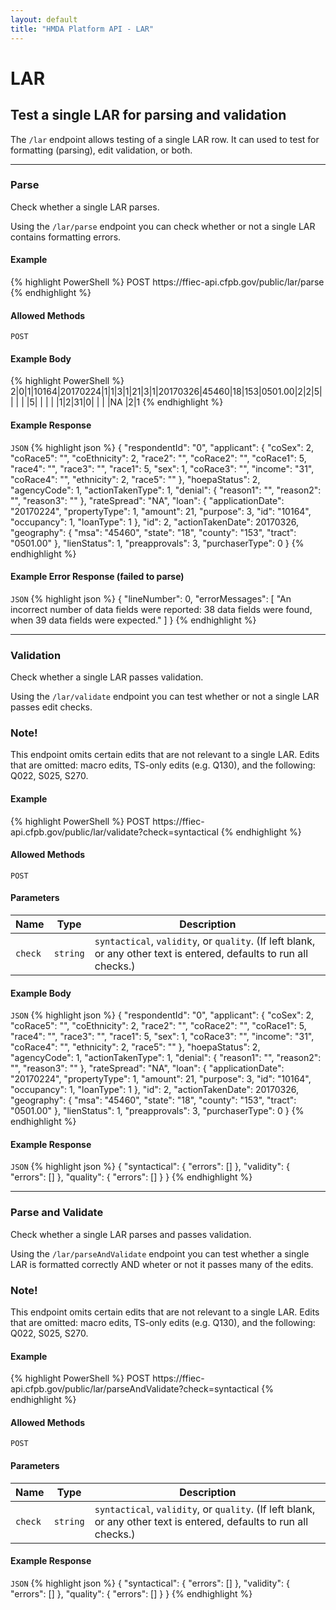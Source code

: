 ```yaml
---
layout: default
title: "HMDA Platform API - LAR"
---
```


<hgroup>
  <h1>LAR</h1>
  <h2>Test a single LAR for parsing and validation</h2>
  <p class="usa-font-lead">The <code>/lar</code> endpoint allows testing of a single LAR row. It can used to test for formatting (parsing), edit validation, or both.</p>
</hgroup>

---

<hgroup>
  <h3 id="parse">Parse</h3>
  <p class="usa-font-lead">Check whether a single LAR parses.</p>
  <p>Using the <code>/lar/parse</code> endpoint you can check whether or not a single LAR contains formatting errors.</p>
</hgroup>

<h4>Example</h4>
{% highlight PowerShell %}
POST https://ffiec-api.cfpb.gov/public/lar/parse
{% endhighlight %}

<h4>Allowed Methods</h4>
<code>POST</code>

<h4>Example Body</h4>
{% highlight PowerShell %}
2|0|1|10164|20170224|1|1|3|1|21|3|1|20170326|45460|18|153|0501.00|2|2|5| | | | |5| | | | |1|2|31|0| | | |NA   |2|1
{% endhighlight %}

<h4>Example Response</h4>
<section class="code-block">
<code>JSON</code>
{% highlight json %}
{
  "respondentId": "0",
  "applicant": {
    "coSex": 2,
    "coRace5": "",
    "coEthnicity": 2,
    "race2": "",
    "coRace2": "",
    "coRace1": 5,
    "race4": "",
    "race3": "",
    "race1": 5,
    "sex": 1,
    "coRace3": "",
    "income": "31",
    "coRace4": "",
    "ethnicity": 2,
    "race5": ""
  },
  "hoepaStatus": 2,
  "agencyCode": 1,
  "actionTakenType": 1,
  "denial": {
    "reason1": "",
    "reason2": "",
    "reason3": ""
  },
  "rateSpread": "NA",
  "loan": {
    "applicationDate": "20170224",
    "propertyType": 1,
    "amount": 21,
    "purpose": 3,
    "id": "10164",
    "occupancy": 1,
    "loanType": 1
  },
  "id": 2,
  "actionTakenDate": 20170326,
  "geography": {
    "msa": "45460",
    "state": "18",
    "county": "153",
    "tract": "0501.00"
  },
  "lienStatus": 1,
  "preapprovals": 3,
  "purchaserType": 0
}
{% endhighlight %}
</section>

<h4>Example Error Response (failed to parse)</h4>
<section class="code-block">
<code>JSON</code>
{% highlight json %}
{
  "lineNumber": 0,
  "errorMessages": [
    "An incorrect number of data fields were reported: 38 data fields were found, when 39 data fields were expected."
  ]
}
{% endhighlight %}
</section>

---

<hgroup>
  <h3 id="validate">Validation</h3>
  <p class="usa-font-lead">Check whether a single LAR passes validation.</p>
  <p>Using the <code>/lar/validate</code> endpoint you can test whether or not a single LAR passes edit checks.</p>
</hgroup>

<div class="usa-alert usa-alert-info">
  <div class="usa-alert-body">
    <h3 class="usa-alert-heading">Note!</h3>
    <p class="usa-alert-text">This endpoint omits certain edits that are not relevant to a single LAR. Edits that are omitted: macro edits, TS-only edits (e.g. Q130), and the following: Q022, S025, S270.</p>
  </div>
</div>

<h4>Example</h4>
{% highlight PowerShell %}
POST https://ffiec-api.cfpb.gov/public/lar/validate?check=syntactical
{% endhighlight %}

<h4>Allowed Methods</h4>
<code>POST</code>

<h4>Parameters</h4>
<table>
  <thead>
    <tr>
      <th>Name</th>
      <th>Type</th>
      <th>Description</th>
    </tr>
  </thead>
  <tbody>
    <tr>
      <td><code>check</code></td>
      <td><code>string</code></td>
      <td><code>syntactical</code>, <code>validity</code>, or <code>quality</code>. (If left blank, or any other text is entered, defaults to run all checks.)</td>
    </tr>
  </tbody>
</table>

<h4>Example Body</h4>
<section class="code-block">
<code>JSON</code>
{% highlight json %}
{
  "respondentId": "0",
  "applicant": {
    "coSex": 2,
    "coRace5": "",
    "coEthnicity": 2,
    "race2": "",
    "coRace2": "",
    "coRace1": 5,
    "race4": "",
    "race3": "",
    "race1": 5,
    "sex": 1,
    "coRace3": "",
    "income": "31",
    "coRace4": "",
    "ethnicity": 2,
    "race5": ""
  },
  "hoepaStatus": 2,
  "agencyCode": 1,
  "actionTakenType": 1,
  "denial": {
    "reason1": "",
    "reason2": "",
    "reason3": ""
  },
  "rateSpread": "NA",
  "loan": {
    "applicationDate": "20170224",
    "propertyType": 1,
    "amount": 21,
    "purpose": 3,
    "id": "10164",
    "occupancy": 1,
    "loanType": 1
  },
  "id": 2,
  "actionTakenDate": 20170326,
  "geography": {
    "msa": "45460",
    "state": "18",
    "county": "153",
    "tract": "0501.00"
  },
  "lienStatus": 1,
  "preapprovals": 3,
  "purchaserType": 0
}
{% endhighlight %}
</section>

<h4>Example Response</h4>
<section class="code-block">
<code>JSON</code>
{% highlight json %}
{
  "syntactical": {
    "errors": []
  },
  "validity": {
    "errors": []
  },
  "quality": {
    "errors": []
  }
}
{% endhighlight %}
</section>

---

<hgroup>
  <h3 id="parseAndValidate">Parse and Validate</h3>
  <p class="usa-font-lead">Check whether a single LAR parses and passes validation.</p>
  <p>Using the <code>/lar/parseAndValidate</code> endpoint you can test whether a single LAR is formatted correctly AND wheter or not it passes many of the edits.</p>
</hgroup>

<div class="usa-alert usa-alert-info">
  <div class="usa-alert-body">
    <h3 class="usa-alert-heading">Note!</h3>
    <p class="usa-alert-text">This endpoint omits certain edits that are not relevant to a single LAR. Edits that are omitted: macro edits, TS-only edits (e.g. Q130), and the following: Q022, S025, S270.</p>
  </div>
</div>

<h4>Example</h4>
{% highlight PowerShell %}
POST https://ffiec-api.cfpb.gov/public/lar/parseAndValidate?check=syntactical
{% endhighlight %}

<h4>Allowed Methods</h4>
<code>POST</code>

<h4>Parameters</h4>
<table>
  <thead>
    <tr>
      <th>Name</th>
      <th>Type</th>
      <th>Description</th>
    </tr>
  </thead>
  <tbody>
    <tr>
      <td><code>check</code></td>
      <td><code>string</code></td>
      <td><code>syntactical</code>, <code>validity</code>, or <code>quality</code>. (If left blank, or any other text is entered, defaults to run all checks.)</td>
    </tr>
  </tbody>
</table>

<h4>Example Response</h4>
<section class="code-block">
<code>JSON</code>
{% highlight json %}
{
  "syntactical": {
    "errors": []
  },
  "validity": {
    "errors": []
  },
  "quality": {
    "errors": []
  }
}
{% endhighlight %}
</section>
